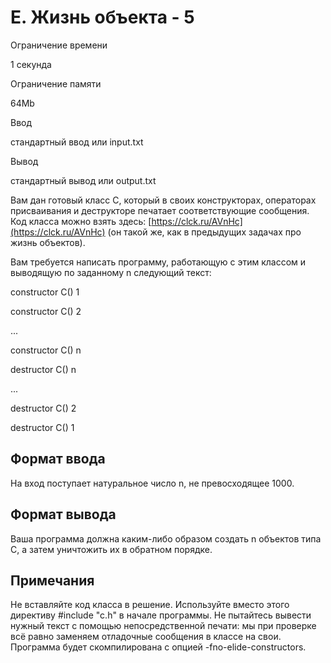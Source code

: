 E. Жизнь объекта - 5
====================

Ограничение времени

1 секунда

Ограничение памяти

64Mb

Ввод

стандартный ввод или input.txt

Вывод

стандартный вывод или output.txt

Вам дан готовый класс C, который в своих конструкторах, операторах присваивания и деструкторе печатает соответствующие сообщения. Код класса можно взять здесь: [https://clck.ru/AVnHc](https://clck.ru/AVnHc) (он такой же, как в предыдущих задачах про жизнь объектов).

Вам требуется написать программу, работающую с этим классом и выводящую по заданному n следующий текст:

constructor C() 1

constructor C() 2

...

constructor C() n

destructor C() n

...

destructor C() 2

destructor C() 1

Формат ввода
------------

На вход поступает натуральное число n, не превосходящее 1000.

Формат вывода
-------------

Ваша программа должна каким-либо образом создать n объектов типа C, а затем уничтожить их в обратном порядке.

Примечания
----------

Не вставляйте код класса в решение. Используйте вместо этого директиву #include "c.h" в начале программы. Не пытайтесь вывести нужный текст с помощью непосредственной печати: мы при проверке всё равно заменяем отладочные сообщения в классе на свои. Программа будет скомпилирована с опцией -fno-elide-constructors.